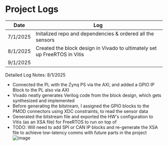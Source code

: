# Project Logs

| Date        | Log |
| ----------- | ----------- |
| 7/1/2025    | Initalized repo and dependencies & ordered all the sensors                |
| 8/1/2025    | Created the block design in Vivado to ultimately set up FreeRTOS in Vitis |
| 9/1/2025    |  |

Detailed Log Notes:
8/1/2025
- Connected the PL with the Zynq PS via the AXI, and added a GPIO IP Block to the PL also via AXI 
- Vivado neatly generates Verilog code from the block design, which gets synthesized and implemented
- Before generating the bitstream, I assigned the GPIO blocks to the PMOD connectors using XDC constraints, to read the sensor data
- Generated the bitstream file and exported the HW's configuration to Vitis (as an XSA file) for FreeRTOS to run on top of
- TODO: Will need to add SPI or CAN IP blocks and re-generate the XSA file to achieve low-latency comms with future parts in the project         
![image](https://github.com/user-attachments/assets/be97235a-b5ff-4f5b-a520-f1850c1d4cea) 